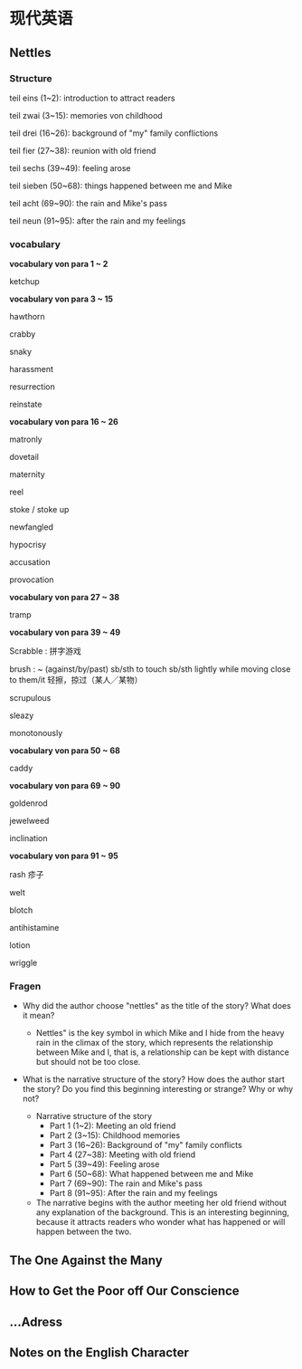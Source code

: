# 现代英语

## Nettles

### Structure

teil eins (1~2): introduction to attract readers

teil zwai (3~15): memories von childhood

teil drei (16~26): background of "my" family conflictions

teil fier (27~38): reunion with old friend

teil sechs (39~49): feeling arose

teil sieben (50~68): things happened between me and Mike

teil acht (69~90): the rain and Mike's pass

teil neun (91~95): after the rain and my feelings

### vocabulary

**vocabulary von para 1 ~ 2**

ketchup


**vocabulary von para 3 ~ 15**

hawthorn

crabby

snaky

harassment

resurrection

reinstate


**vocabulary von para 16 ~ 26**

matronly

dovetail

maternity

reel

stoke / stoke up

newfangled

hypocrisy

accusation

provocation


**vocabulary von para 27 ~ 38**

tramp


**vocabulary von para 39 ~ 49**

Scrabble
: 拼字游戏

brush
: ~ (against/by/past) sb/sth to touch sb/sth lightly while moving close to them/it 轻擦，掠过（某人╱某物）

scrupulous

sleazy

monotonously


**vocabulary von para 50 ~ 68**

caddy


**vocabulary von para 69 ~ 90**

goldenrod

jewelweed

inclination


**vocabulary von para 91 ~ 95**

rash 疹子

welt

blotch

antihistamine

lotion

wriggle

### Fragen

- Why did the author choose "nettles" as the title of the story? What does it mean?
  - Nettles" is the key symbol in which Mike and I hide from the heavy rain in the climax of the story, which represents the relationship between Mike and I, that is, a relationship can be kept with distance but should not be too close.

- What is the narrative structure of the story? How does the author start the story? Do you find this beginning interesting or strange? Why or why not?
  - Narrative structure of the story
    - Part 1 (1~2): Meeting an old friend
    - Part 2 (3~15): Childhood memories
    - Part 3 (16~26): Background of "my" family conflicts
    - Part 4 (27~38): Meeting with old friend
    - Part 5 (39~49): Feeling arose
    - Part 6 (50~68): What happened between me and Mike
    - Part 7 (69~90): The rain and Mike's pass
    - Part 8 (91~95): After the rain and my feelings
  - The narrative begins with the author meeting her old friend without any explanation of the background. This is an interesting beginning, because it attracts readers who wonder what has happened or will happen between the two.

## The One Against the Many

## How to Get the Poor off Our Conscience

## ...Adress

## Notes on the English Character